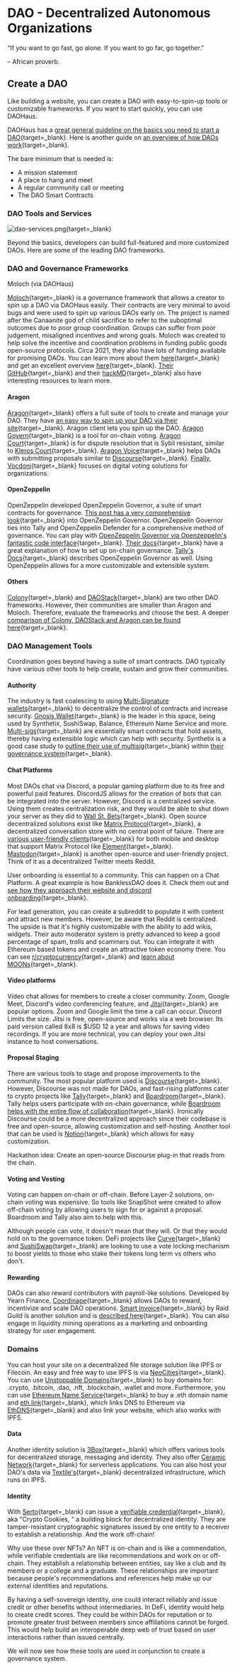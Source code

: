 # DAO - Decentralized Autonomous Organizations

“If you want to go fast, go alone.
If you want to go far, go together.”

– African proverb.

## Create a DAO

Like building a website, you can create a DAO with easy-to-spin-up tools or customizable frameworks. If you want to start quickly, you can use DAOHaus.

DAOHaus has a [great general guideline on the basics you need to start a DAO](https://daohaus.substack.com/p/four-and-a-half-steps-to-start-a){target=\_blank}. Here is another guide on [an overview of how DAOs work](https://www.gemini.com/cryptopedia/decentralized-autonomous-organization-dao#section-how-do-da-os-work){target=\_blank}.

The bare minimum that is needed is:

- A mission statement
- A place to hang and meet
- A regular community call or meeting
- The DAO Smart Contracts

### DAO Tools and Services

![dao-services.png](/docs/img/S06/dao-services.png){target=\_blank}

Beyond the basics, developers can build full-featured and more customized DAOs. Here are some of the leading DAO frameworks.

### DAO and Governance Frameworks

Moloch (via DAOHaus)

[Moloch](https://medium.com/raid-guild/moloch-evolved-v2-primer-25c9cdeab455){target=\_blank} is a governance framework that allows a creator to spin up a DAO via DAOHaus easily. Their contracts are very minimal to avoid bugs and were used to spin up various DAOs early on. The project is named after the Canaanite god of child sacrifice to refer to the suboptimal outcomes due to poor group coordination. Groups can suffer from poor judgement, misaligned incentives and wrong goals. Moloch was created to help solve the incentive and coordination problems in funding public goods open-source protocols. Circa 2021, they also have lots of funding available for promising DAOs. You can learn more about them [here](https://www.molochdao.com/){target=\_blank} and get an excellent overview [here](https://messari.io/asset/molochdao/profile){target=\_blank}. [Their GitHub](https://github.com/MolochVentures/moloch){target=\_blank} and their [hackMD](https://hackmd.io/@daohaus){target=\_blank} also have interesting resources to learn more.

#### Aragon

[Aragon](https://aragon.org/){target=\_blank} offers a full suite of tools to create and manage your DAO. They have [an easy way to spin up your DAO via their site](https://client.aragon.org/#/){target=\_blank}. Aragon client lets you spin up the DAO. [Aragon Govern](https://aragon.org/aragon-govern){target=\_blank} is a tool for on-chain voting. [Aragon Court](https://aragon.org/aragon-court){target=\_blank} is for dispute resolution that is Sybil resistant, similar to [Kleros Court](https://kleros.io/){target=\_blank}. [Aragon Voice](https://aragon.org/){target=\_blank} helps DAOs with submitting proposals similar to [Discourse](https://www.discourse.org/){target=\_blank}. [Finally, Vocdoni](https://aragon.org/vocdoni){target=\_blank} focuses on digital voting solutions for organizations.

#### OpenZeppelin

OpenZeppelin developed OpenZeppelin Governor, a suite of smart contracts for governance. [This post has a very comprehensive look](https://blog.openzeppelin.com/governor-smart-contract/){target=\_blank} into OpenZeppelin Governor. OpenZeppelin Governor ties into Tally and OpenZeppelin Defender for a comprehensive method of governance. You can play with [OpenZeppelin Governor via Openzeppelin's fantastic code interface](https://wizard.openzeppelin.com/#governor){target=\_blank}. [Their docs](https://docs.openzeppelin.com/contracts/4.x/governance){target=\_blank} have a great explanation of how to set up on-chain governance. [Tally's Docs](https://wiki.withtally.com/docs/openzeppelin-governor){target=\_blank} describes OpenZeppelin Governor as well. Using OpenZeppelin allows for a more customizable and extensible system.

#### Others

[Colony](https://colony.io/){target=\_blank} and [DAOStack](https://daostack.io/){target=\_blank} are two other DAO frameworks. However, their communities are smaller than Aragon and Moloch. Therefore, evaluate the frameworks and choose the best. A deeper [comparison of Colony, DAOStack and Aragon can be found here](https://kronosapiens.github.io/blog/2019/06/16/aragon-daostack-colony-moloch.html){target=\_blank}.

### DAO Management Tools

Coordination goes beyond having a suite of smart contracts. DAO typically have various other tools to help create, sustain and grow their communities.

#### Authority

The industry is fast coalescing to using [Multi-Signature wallets](https://academy.binance.com/en/articles/what-is-a-multisig-wallet){target=\_blank} to decentralize the control of contracts and increase security. [Gnosis Wallet](https://gnosis-safe.io/){target=\_blank} is the leader in this space, being used by Synthetix, SushiSwap, Balance, Ethereum Name Service and more. [Multi-sigs](https://medium.com/gauntlet-networks/multisig-transactions-with-gnosis-safe-f5dbe67c1c2d){target=\_blank} are essentially smart contracts that hold assets, thereby having extensible logic which can help with security. Synthetix is a good case study to [outline their use of multisig](https://sips.synthetix.io/sips/sip-141/){target=\_blank} within [their governance system](https://docs.synthetix.io/governance/#ambassador-dao-adao){target=\_blank}.

#### Chat Platforms

Most DAOs chat via Discord, a popular gaming platform due to its free and powerful paid features. DiscordJS allows for the creation of bots that can be integrated into the server. However, Discord is a centralized service. Using them creates centralization risk, and they would be able to shut down your server as they did to [Wall St. Bets](https://www.theverge.com/2021/1/27/22253251/discord-bans-the-r-wallstreetbets-server){target=\_blank}. Open source decentralized solutions exist like [Matrix Protocol](https://matrix.org/){target=\_blank}, a decentralized conversation store with no central point of failure. There are [various user-friendly clients](https://matrix.org/clients){target=\_blank} for both mobile and desktop that support Matrix Protocol like [Element](https://element.io/){target=\_blank}. [Mastodon](https://joinmastodon.org/){target=\_blank} is another open-source and user-friendly project. Think of it as a decentralized Twitter meets Reddit.

User onboarding is essential to a community. This can happen on a Chat Platform. A great example is how BanklessDAO does it. Check them out and [see how they approach their website and discord onboarding](https://www.bankless.community/){target=\_blank}.

For lead generation, you can create a subreddit to populate it with content and attract new members. However, be aware that Reddit is centralized. The upside is that it's highly customizable with the ability to add wikis, widgets. Their auto moderator system is pretty advanced to keep a good percentage of spam, trolls and scammers out. You can integrate it with Ethereum based tokens and create an attractive token economy there. You can see [r/cryptocurrency](https://www.reddit.com/r/CryptoCurrency/){target=\_blank} and [learn about MOONs](https://www.kraken.com/en-us/learn/what-is-reddit-moon){target=\_blank}.

#### Video platforms

Video chat allows for members to create a closer community. Zoom, Google Meet, Discord's video conferencing feature, and [Jitsi](https://jitsi.org/){target=\_blank} are popular options. Zoom and Google limit the time a call can occur. Discord Limits the size. Jitsi is free, open-source and works via a web browser. Its paid version called 8x8 is $USD 12 a year and allows for saving video recordings. If you are more technical, you can deploy your own Jitsi instance to host conversations.

#### Proposal Staging

There are various tools to stage and propose improvements to the community. The most popular platform used is [Discourse](https://www.discourse.org/){target=\_blank}. However, Discourse was not made for DAOs, and fast-rising platforms cater to crypto projects like [Tally](https://docs.withtally.com/){target=\_blank} and [Boardroom](https://www.boardroom.info/){target=\_blank}. Tally helps users participate with on-chain governance, while [Boardroom helps with the entire flow of collaboration](https://governance.substack.com/p/boardroom-raises-2m-to-help-stakeholder){target=\_blank}. Ironically Discourse could be a more decentralized approach since their codebase is free and open-source, allowing customization and self-hosting. Another tool that can be used is [Notion](https://www.notion.so/){target=\_blank} which allows for easy customization.

Hackathon idea: Create an open-source Discourse plug-in that reads from the chain.

#### Voting and Vesting

Voting can happen on-chain or off-chain. Before Layer-2 solutions, on-chain voting was expensive. So tools like SnapShot were created to allow off-chain voting by allowing users to sign for or against a proposal. Boardroom and Tally also aim to help with this.

Although people can vote, it doesn't mean that they will. Or that they would hold on to the governance token. DeFi projects like [Curve](https://github.com/curvefi/curve-veBoost){target=\_blank} and [SushiSwap](https://forum.sushi.com/t/sushinomics-introducing-osushi/4055){target=\_blank} are looking to use a vote locking mechanism to boost yields to those who stake their tokens long term vs others who don't.

#### Rewarding

DAOs can also reward contributors with payroll-like solutions. Developed by Yearn Finance, [Coordinape](https://coordinape.com/){target=\_blank} allows DAOs to reward, incentivize and scale DAO operations. [Smart Invoice](https://smartinvoice.xyz/){target=\_blank} by Raid Guild is another solution and is [described here](https://medium.com/raid-guild/introducing-smart-invoice-211776245a0b){target=\_blank}. You can also engage in liquidity mining operations as a marketing and onboarding strategy for user engagement.

### Domains

You can host your site on a decentralized file storage solution like IPFS or Filecoin. An easy and free way to use IPFS is via [NeoCities](https://neocities.org/){target=\_blank}. You can use [Unstoppable Domains](https://unstoppabledomains.com/){target=\_blank} to buy domains for: .crypto, .bitcoin, .dao, .nft, .blockchain, .wallet and more. Furthermore, you can use [Ethereum Name Service](https://ens.domains/){target=\_blank} to buy a .eth domain name and [eth.link](https://eth.link/){target=\_blank}, which links DNS to Ethereum via [EthDNS](https://medium.com/@jgm.orinoco/ethdns-an-ethereum-backend-for-the-domain-name-system-d52dabd904b3){target=\_blank} and also link your website, which also works with IPFS.

#### Data

Another identity solution is [3Box](https://3boxlabs.com/){target=\_blank} which offers various tools for decentralized storage, messaging and identity. They also offer [Ceramic Network](https://ceramic.network/){target=\_blank} for serverless applications. You can also host your DAO's data via [Textile's](https://www.textile.io/){target=\_blank} decentralized infrastructure, which runs on IPFS.

#### Identity

With [Serto](https://www.serto.id/){target=\_blank} can issue a [verifiable credential](https://decentralized-id.com/web-standards/w3c/wg/vc/verifiable-credentials/){target=\_blank}, aka "Crypto Cookies, " a building block for decentralized identity. They are tamper-resistant cryptographic signatures issued by one entity to a receiver to establish a relationship. And the work off-chain!

Why use these over NFTs? An NFT is on-chain and is like a commendation, while verifiable credentials are like recommendations and work on or off-chain. They establish a relationship between entities, say like a club and its members or a college and a graduate. These relationships are important because people's recommendations and references help make up our external identities and reputations.

By having a self-sovereign identity, one could interact reliably and issue credit or other benefits without intermediaries. In DeFi, identity would help to create credit scores. They could be within DAOs for reputation or to promote greater trust between members since affiliations cannot be forged. This would help build an interoperable deep web of trust based on user interactions rather than issued centrally.

We will now see how these tools are used in conjunction to create a governance system.
